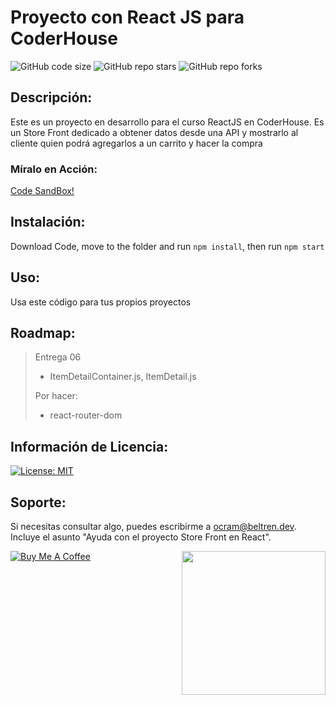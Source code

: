 # Proyecto con React JS para CoderHouse
![GitHub code size](https://img.shields.io/github/repo-size/otanerocram/coderhouse-entregable)
![GitHub repo stars](https://img.shields.io/github/stars/otanerocram/coderhouse-entregable)
![GitHub repo forks](https://img.shields.io/github/forks/otanerocram/coderhouse-entregable)

## Descripción: 
Este es un proyecto en desarrollo para el curso ReactJS en CoderHouse. Es un Store Front dedicado a obtener datos desde una API y mostrarlo al cliente quien podrá agregarlos a un carrito y hacer la compra

### Míralo en Acción:
[Code SandBox!](https://githubbox.com/otanerocram/coderhouse-entregable)

## Instalación:
Download Code, move to the folder and run `npm install`, then run `npm start`

## Uso: 
Usa este código para tus propios proyectos

## Roadmap: 
> Entrega 06
> - ItemDetailContainer.js, ItemDetail.js
> 
> Por hacer:
> - react-router-dom

## Información de Licencia: 
[![License: MIT](https://img.shields.io/badge/License-MIT-yellow.svg)](https://opensource.org/licenses/MIT)

## Soporte: 
Si necesitas consultar algo, puedes escribirme a ocram@beltren.dev. Incluye el asunto "Ayuda con el proyecto Store Front en React".

<img align='right' src="https://media.giphy.com/media/M9gbBd9nbDrOTu1Mqx/giphy.gif" width="230">

[![Buy Me A Coffee](https://cdn.buymeacoffee.com/buttons/v2/default-yellow.png)](https://www.buymeacoffee.com/otanerocram)
